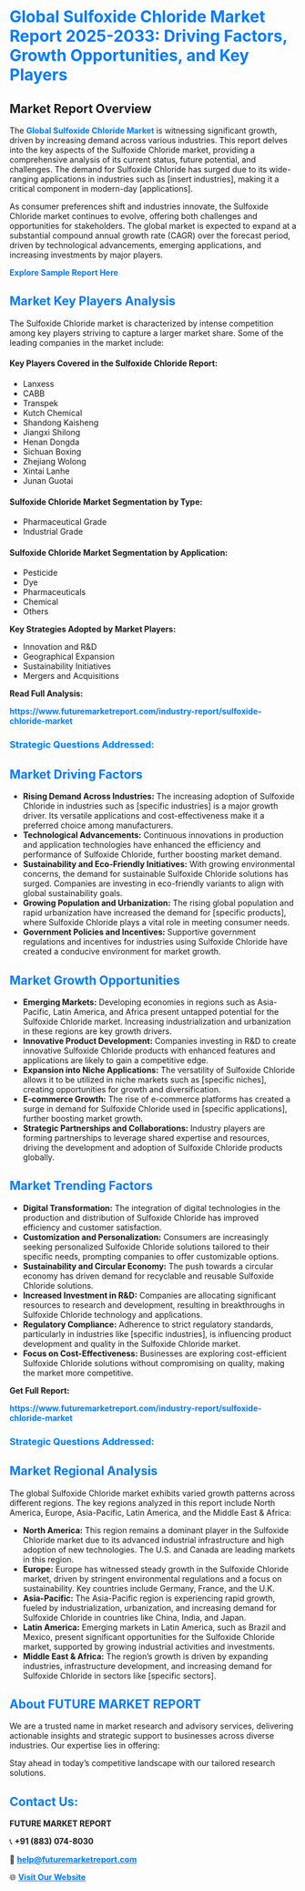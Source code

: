 <h1 style="color: #007BFF;">Global Sulfoxide Chloride Market Report 2025-2033: Driving Factors, Growth Opportunities, and Key Players</h1>

<section id="overview">
<h2>Market Report Overview</h2>
<p>The <a href="https://www.futuremarketreport.com/industry-report/sulfoxide-chloride-market" style="color: #007BFF; text-decoration: none;"><strong>Global Sulfoxide Chloride Market</strong></a> is witnessing significant growth, driven by increasing demand across various industries. This report delves into the key aspects of the Sulfoxide Chloride market, providing a comprehensive analysis of its current status, future potential, and challenges. The demand for Sulfoxide Chloride has surged due to its wide-ranging applications in industries such as [insert industries], making it a critical component in modern-day [applications].</p>
<p>As consumer preferences shift and industries innovate, the Sulfoxide Chloride market continues to evolve, offering both challenges and opportunities for stakeholders. The global market is expected to expand at a substantial compound annual growth rate (CAGR) over the forecast period, driven by technological advancements, emerging applications, and increasing investments by major players.</p>
</section>

<section id="overview">
<p><a href="https://www.futuremarketreport.com/request-sample/reportId=41893" style="color: #007BFF; text-decoration: none;"><strong>Explore Sample Report Here</strong></a></p>
</section>

<section id="key-players">
<h2 style="color: #007BFF;">Market Key Players Analysis</h2>
<p>The Sulfoxide Chloride market is characterized by intense competition among key players striving to capture a larger market share. Some of the leading companies in the market include:</p>
<h4>Key Players Covered in the Sulfoxide Chloride Report:</h4>
<ul><li>Lanxess</li><li>CABB</li><li>Transpek</li><li>Kutch Chemical</li><li>Shandong Kaisheng</li><li>Jiangxi Shilong</li><li>Henan Dongda</li><li>Sichuan Boxing</li><li>Zhejiang Wolong</li><li>Xintai Lanhe</li><li>Junan Guotai</li></ul>
<h4>Sulfoxide Chloride Market Segmentation by Type:</h4>
<ul><li>Pharmaceutical Grade</li><li>Industrial Grade</li></ul>

<h4>Sulfoxide Chloride Market Segmentation by Application:</h4>
<ul><li>Pesticide</li><li>Dye</li><li>Pharmaceuticals</li><li>Chemical</li><li>Others</li></ul>
<p><strong>Key Strategies Adopted by Market Players:</strong></p>
<ul>
<li>Innovation and R&D</li>
<li>Geographical Expansion</li>
<li>Sustainability Initiatives</li>
<li>Mergers and Acquisitions</li>
</ul>
</section>

<section>
<p><strong>Read Full Analysis: </strong></p><a href="https://www.futuremarketreport.com/industry-report/sulfoxide-chloride-market" style="color: #007BFF; text-decoration: none;"><strong>https://www.futuremarketreport.com/industry-report/sulfoxide-chloride-market</strong></a>
<h3 style="color: #007BFF;">Strategic Questions Addressed:</h3>
</section>

<section id="driving-factors">
<h2 style="color: #007BFF;">Market Driving Factors</h2>
<ul>
<li><strong>Rising Demand Across Industries:</strong> The increasing adoption of Sulfoxide Chloride in industries such as [specific industries] is a major growth driver. Its versatile applications and cost-effectiveness make it a preferred choice among manufacturers.</li>
<li><strong>Technological Advancements:</strong> Continuous innovations in production and application technologies have enhanced the efficiency and performance of Sulfoxide Chloride, further boosting market demand.</li>
<li><strong>Sustainability and Eco-Friendly Initiatives:</strong> With growing environmental concerns, the demand for sustainable Sulfoxide Chloride solutions has surged. Companies are investing in eco-friendly variants to align with global sustainability goals.</li>
<li><strong>Growing Population and Urbanization:</strong> The rising global population and rapid urbanization have increased the demand for [specific products], where Sulfoxide Chloride plays a vital role in meeting consumer needs.</li>
<li><strong>Government Policies and Incentives:</strong> Supportive government regulations and incentives for industries using Sulfoxide Chloride have created a conducive environment for market growth.</li>
</ul>
</section>

<section id="growth-opportunities">
<h2 style="color: #007BFF;">Market Growth Opportunities</h2>
<ul>
<li><strong>Emerging Markets:</strong> Developing economies in regions such as Asia-Pacific, Latin America, and Africa present untapped potential for the Sulfoxide Chloride market. Increasing industrialization and urbanization in these regions are key growth drivers.</li>
<li><strong>Innovative Product Development:</strong> Companies investing in R&D to create innovative Sulfoxide Chloride products with enhanced features and applications are likely to gain a competitive edge.</li>
<li><strong>Expansion into Niche Applications:</strong> The versatility of Sulfoxide Chloride allows it to be utilized in niche markets such as [specific niches], creating opportunities for growth and diversification.</li>
<li><strong>E-commerce Growth:</strong> The rise of e-commerce platforms has created a surge in demand for Sulfoxide Chloride used in [specific applications], further boosting market growth.</li>
<li><strong>Strategic Partnerships and Collaborations:</strong> Industry players are forming partnerships to leverage shared expertise and resources, driving the development and adoption of Sulfoxide Chloride products globally.</li>
</ul>
</section>

<section id="trending-factors">
<h2 style="color: #007BFF;">Market Trending Factors</h2>
<ul>
<li><strong>Digital Transformation:</strong> The integration of digital technologies in the production and distribution of Sulfoxide Chloride has improved efficiency and customer satisfaction.</li>
<li><strong>Customization and Personalization:</strong> Consumers are increasingly seeking personalized Sulfoxide Chloride solutions tailored to their specific needs, prompting companies to offer customizable options.</li>
<li><strong>Sustainability and Circular Economy:</strong> The push towards a circular economy has driven demand for recyclable and reusable Sulfoxide Chloride solutions.</li>
<li><strong>Increased Investment in R&D:</strong> Companies are allocating significant resources to research and development, resulting in breakthroughs in Sulfoxide Chloride technology and applications.</li>
<li><strong>Regulatory Compliance:</strong> Adherence to strict regulatory standards, particularly in industries like [specific industries], is influencing product development and quality in the Sulfoxide Chloride market.</li>
<li><strong>Focus on Cost-Effectiveness:</strong> Businesses are exploring cost-efficient Sulfoxide Chloride solutions without compromising on quality, making the market more competitive.</li>
</ul>
</section>

<section>
<p><strong>Get Full Report: </strong></p><a href="https://www.futuremarketreport.com/industry-report/sulfoxide-chloride-market" style="color: #007BFF; text-decoration: none;"><strong>https://www.futuremarketreport.com/industry-report/sulfoxide-chloride-market</strong></a>
<h3 style="color: #007BFF;">Strategic Questions Addressed:</h3>
</section>


<section id="regional-analysis">
<h2 style="color: #007BFF;">Market Regional Analysis</h2>
<p>The global Sulfoxide Chloride market exhibits varied growth patterns across different regions. The key regions analyzed in this report include North America, Europe, Asia-Pacific, Latin America, and the Middle East & Africa:</p>
<ul>
<li><strong>North America:</strong> This region remains a dominant player in the Sulfoxide Chloride market due to its advanced industrial infrastructure and high adoption of new technologies. The U.S. and Canada are leading markets in this region.</li>
<li><strong>Europe:</strong> Europe has witnessed steady growth in the Sulfoxide Chloride market, driven by stringent environmental regulations and a focus on sustainability. Key countries include Germany, France, and the U.K.</li>
<li><strong>Asia-Pacific:</strong> The Asia-Pacific region is experiencing rapid growth, fueled by industrialization, urbanization, and increasing demand for Sulfoxide Chloride in countries like China, India, and Japan.</li>
<li><strong>Latin America:</strong> Emerging markets in Latin America, such as Brazil and Mexico, present significant opportunities for the Sulfoxide Chloride market, supported by growing industrial activities and investments.</li>
<li><strong>Middle East & Africa:</strong> The region’s growth is driven by expanding industries, infrastructure development, and increasing demand for Sulfoxide Chloride in sectors like [specific sectors].</li>
</ul>
</section>

<footer>
<h2 style="color: #007BFF;">About FUTURE MARKET REPORT</h2>
<p>We are a trusted name in market research and advisory services, delivering actionable insights and strategic support to businesses across diverse industries. Our expertise lies in offering:</p>

<p>Stay ahead in today’s competitive landscape with our tailored research solutions.</p>

<h2 style="color: #007BFF;">Contact Us:</h2>
<p><strong>FUTURE MARKET REPORT</strong></p>
<p>📞 <strong>+91 (883) 074-8030</strong></p>
<p>📧 <strong><a href="mailto:help@futuremarketreport.com" style="color: #007BFF;">help@futuremarketreport.com</a></strong></p>
<p>🌐 <strong><a href="https://www.futuremarketreport.com/" style="color: #007BFF;">Visit Our Website</a></strong></p>
</footer>